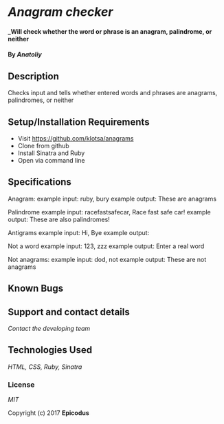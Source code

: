 
 # _Anagram checker_

#### _Will check whether the word or phrase is an anagram, palindrome, or neither

#### By _**Anatoliy**_

## Description

Checks input and tells whether entered words and phrases are anagrams, palindromes, or neither


## Setup/Installation Requirements

* Visit https://github.com/klotsa/anagrams
* Clone from github
* Install Sinatra and  Ruby
* Open via command line

## Specifications
Anagram:
example input: ruby, bury
example output: These are anagrams

Palindrome
example input: racefastsafecar, Race fast safe car!
example output: These are also palindromes!

Antigrams
example input: Hi, Bye
example output:

Not a word
example input: 123, zzz
example output: Enter a real word

Not anagrams:
example input: dod, not
example output: These are not anagrams



## Known Bugs



## Support and contact details

_Contact the developing team_

## Technologies Used

_HTML, CSS, Ruby, Sinatra_

### License

*MIT*

Copyright (c) 2017 **Epicodus**
